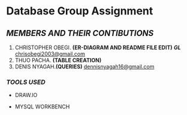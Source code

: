 #  Database Group Assignment

## *MEMBERS AND THEIR CONTIBUTIONS*
1. CHRISTOPHER OBEGI. **(ER-DIAGRAM AND README FILE EDIT)** ***GL*** <ins>chrisobegi2003@gmail.com</ins>
2. THUO PACHA. **(TABLE CREATION)**
3. DENIS NYAGAH.**(QUERIES)** <ins>dennisnyagah16@gmail.com</ins>

### *TOOLS USED*
- DRAW.IO
* MYSQL WORKBENCH
